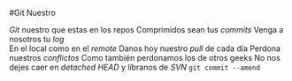 #Git Nuestro

*Git* nuestro que estas en los repos
Comprimidos sean tus *commits*
Venga a nosotros tu *log*     
En el local como en el *remote*
Danos hoy nuestro *pull* de cada día
Perdona nuestros *conflictos*
Como también perdonamos los de otros geeks
No nos dejes caer en *detached HEAD*
y líbranos de *SVN*
`git commit --amend`

